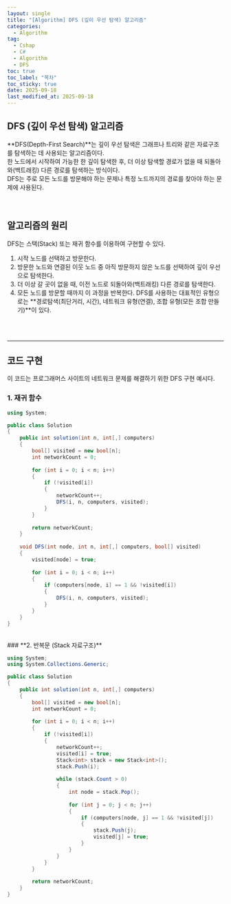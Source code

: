 ```yaml
---
layout: single
title: "[Algorithm] DFS (깊이 우선 탐색) 알고리즘"
categories:
  - Algorithm
tag:
  - Cshap
  - C#
  - Algorithm
  - DFS
toc: true
toc_label: "목차"
toc_sticky: true
date: 2025-09-18
last_modified_at: 2025-09-18
---
```


## **DFS (깊이 우선 탐색) 알고리즘**

**DFS(Depth-First Search)**는 깊이 우선 탐색은 그래프나 트리와 같은 자료구조를 탐색하는 데 사용되는 알고리즘이다.<br>
한 노드에서 시작하여 가능한 한 깊이 탐색한 후, 더 이상 탐색할 경로가 없을 때 되돌아와(백트래킹) 다른 경로를 탐색하는 방식이다.<br>
DFS는 주로 모든 노드를 방문해야 하는 문제나 특정 노드까지의 경로를 찾아야 하는 문제에 사용된다.<br>
<br>
<br>
## **알고리즘의 원리**

DFS는 스택(Stack) 또는 재귀 함수를 이용하여 구현할 수 있다.<br>
1. 시작 노드를 선택하고 방문한다.
2. 방문한 노드와 연결된 이웃 노드 중 아직 방문하지 않은 노드를 선택하여 깊이 우선으로 탐색한다.
3. 더 이상 갈 곳이 없을 때, 이전 노드로 되돌아와(백트래킹) 다른 경로를 탐색한다.
4. 모든 노드를 방문할 때까지 이 과정을 반복한다.
DFS를 사용하는 대표적인 유형으로는 **경로탐색(최단거리, 시간), 네트워크 유형(연결), 조합 유형(모든 조합 만들기)**이 있다.
<br>
<br>

---
## **코드 구현**

이 코드는 프로그래머스 사이트의 네트워크 문제를 해결하기 위한 DFS 구현 예시다. 

### **1. 재귀 함수**

```csharp
using System;

public class Solution
{
    public int solution(int n, int[,] computers)
    {
        bool[] visited = new bool[n];
        int networkCount = 0;
        
        for (int i = 0; i < n; i++)
        {
            if (!visited[i])
            {
                networkCount++;
                DFS(i, n, computers, visited);
            }
        }
        
        return networkCount;
    }
    
    void DFS(int node, int n, int[,] computers, bool[] visited)
    {
        visited[node] = true;
        
        for (int i = 0; i < n; i++)
        {
            if (computers[node, i] == 1 && !visited[i])
            {
                DFS(i, n, computers, visited);
            }
        }
    }
}
```
<br>
### **2. 반복문 (Stack 자료구조)**

```csharp
using System;
using System.Collections.Generic;

public class Solution
{
    public int solution(int n, int[,] computers)
    {
        bool[] visited = new bool[n];
        int networkCount = 0;
        
        for (int i = 0; i < n; i++)
        {
            if (!visited[i])
            {
                networkCount++;
                visited[i] = true;
                Stack<int> stack = new Stack<int>();
                stack.Push(i);
                
                while (stack.Count > 0)
                {
                    int node = stack.Pop();
                    
                    for (int j = 0; j < n; j++)
                    {
                        if (computers[node, j] == 1 && !visited[j])
                        {
                            stack.Push(j);
                            visited[j] = true;
                        }
                    }
                }
            }
        }
        
        return networkCount;
    }
}
```
